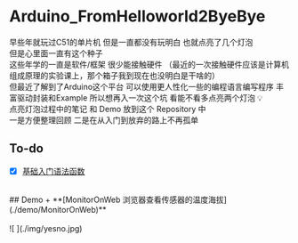 # Arduino_FromHelloworld2ByeBye
早些年就玩过C51的单片机 但是一直都没有玩明白 也就点亮了几个灯泡<br>但是心里面一直有这个种子<br>这些年学的一直是软件/框架 很少能接触硬件 （最近的一次接触硬件应该是计算机组成原理的实验课上，那个箱子我到现在也没明白是干啥的）<br>但最近了解到了Arduino这个平台 可以使用更人性化一些的编程语言编写程序 丰富驱动封装和Example 所以想再入一次这个坑 看能不看多点亮两个灯泡 💡 <br>点亮灯泡过程中的笔记 和 Demo 放到这个 Repository 中<br>一是方便整理回顾 二是在从入门到放弃的路上不再孤单<br>


## To-do

- [x] [基础入门语法函数](./notePrograme.md)


<br>  
## Demo
+ **[MonitorOnWeb 浏览器查看传感器的温度海拔](./demo/MonitorOnWeb)**


<br>
<br>
![ ](./img/yesno.jpg)

